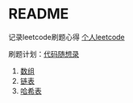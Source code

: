 # README

记录leetcode刷题心得 [个人leetcode](https://leetcode.cn/u/lin-yi-ke-1/)

刷题计划：[代码随想录](https://programmercarl.com)

1. [数组](./array/README.md)
2. [链表](./linkedList/README.md)
3. [哈希表](./hashtable/README.md)
